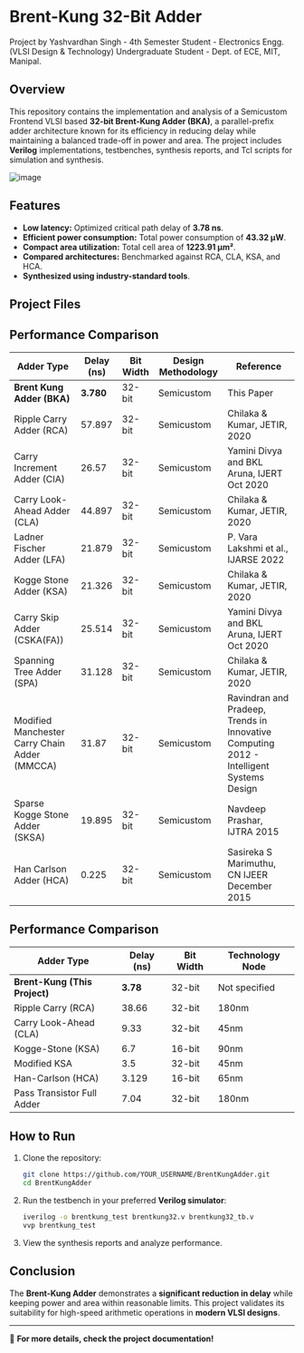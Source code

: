 # Brent-Kung 32-Bit Adder
Project by Yashvardhan Singh - 4th Semester Student - Electronics Engg. (VLSI Design & Technology) Undergraduate Student - Dept. of ECE, MIT, Manipal.
## Overview
This repository contains the implementation and analysis of a Semicustom Frontend VLSI based **32-bit Brent-Kung Adder (BKA)**, a parallel-prefix adder architecture known for its efficiency in reducing delay while maintaining a balanced trade-off in power and area. The project includes **Verilog** implementations, testbenches, synthesis reports, and Tcl scripts for simulation and synthesis.

![image](https://github.com/user-attachments/assets/e352f450-fa90-407f-8094-3db4f496bd20)

## Features
- **Low latency:** Optimized critical path delay of **3.78 ns**.
- **Efficient power consumption:** Total power consumption of **43.32 µW**.
- **Compact area utilization:** Total cell area of **1223.91 µm²**.
- **Compared architectures:** Benchmarked against RCA, CLA, KSA, and HCA.
- **Synthesized using industry-standard tools**.

## Project Files
## Performance Comparison

| Adder Type | Delay (ns) | Bit Width | Design Methodology | Reference |
|----------------|------------|------------|-----------------|----------------|
| **Brent Kung Adder (BKA)** | **3.780** | 32-bit | Semicustom | This Paper |
| Ripple Carry Adder (RCA) | 57.897 | 32-bit | Semicustom | Chilaka & Kumar, JETIR, 2020 |
| Carry Increment Adder (CIA) | 26.57 | 32-bit | Semicustom | Yamini Divya and BKL Aruna, IJERT Oct 2020 |
| Carry Look-Ahead Adder (CLA) | 44.897 | 32-bit | Semicustom | Chilaka & Kumar, JETIR, 2020 |
| Ladner Fischer Adder (LFA) | 21.879 | 32-bit | Semicustom | P. Vara Lakshmi et al., IJARSE 2022 |
| Kogge Stone Adder (KSA) | 21.326 | 32-bit | Semicustom | Chilaka & Kumar, JETIR, 2020 |
| Carry Skip Adder (CSKA(FA)) | 25.514 | 32-bit | Semicustom | Yamini Divya and BKL Aruna, IJERT Oct 2020 |
| Spanning Tree Adder (SPA) | 31.128 | 32-bit | Semicustom | Chilaka & Kumar, JETIR, 2020 |
| Modified Manchester Carry Chain Adder (MMCCA) | 31.87 | 32-bit | Semicustom | Ravindran and Pradeep, Trends in Innovative Computing 2012 - Intelligent Systems Design |
| Sparse Kogge Stone Adder (SKSA) | 19.895 | 32-bit | Semicustom | Navdeep Prashar, IJTRA 2015 |
| Han Carlson Adder (HCA) | 0.225 | 32-bit | Semicustom | Sasireka S Marimuthu, CN IJEER December 2015 |



## Performance Comparison

| Adder Type      | Delay (ns) | Bit Width | Technology Node |
|----------------|------------|------------|-----------------|
| **Brent-Kung (This Project)** | **3.78**  | 32-bit  | Not specified |
| Ripple Carry (RCA) | 38.66  | 32-bit  | 180nm |
| Carry Look-Ahead (CLA) | 9.33  | 32-bit  | 45nm |
| Kogge-Stone (KSA) | 6.7  | 16-bit  | 90nm |
| Modified KSA | 3.5  | 32-bit  | 45nm |
| Han-Carlson (HCA) | 3.129  | 16-bit  | 65nm |
| Pass Transistor Full Adder | 7.04  | 32-bit  | 180nm |

## How to Run
1. Clone the repository:
   ```sh
   git clone https://github.com/YOUR_USERNAME/BrentKungAdder.git
   cd BrentKungAdder
   ```
2. Run the testbench in your preferred **Verilog simulator**:
   ```sh
   iverilog -o brentkung_test brentkung32.v brentkung32_tb.v
   vvp brentkung_test
   ```
3. View the synthesis reports and analyze performance.

## Conclusion
The **Brent-Kung Adder** demonstrates a **significant reduction in delay** while keeping power and area within reasonable limits. This project validates its suitability for high-speed arithmetic operations in **modern VLSI designs**.

---

📌 **For more details, check the project documentation!**
